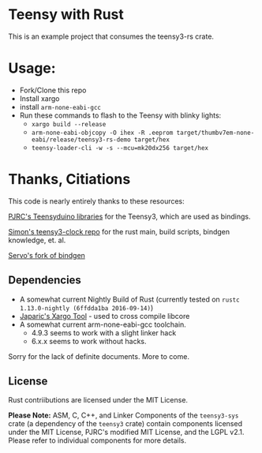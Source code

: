 # Teensy with Rust

This is an example project that consumes the teensy3-rs crate.

# Usage:

* Fork/Clone this repo
* Install xargo
* install `arm-none-eabi-gcc`
* Run these commands to flash to the Teensy with blinky lights:
    * `xargo build --release`
    * `arm-none-eabi-objcopy -O ihex -R .eeprom target/thumbv7em-none-eabi/release/teensy3-rs-demo target/hex`
    * `teensy-loader-cli -w -s --mcu=mk20dx256 target/hex`

# Thanks, Citiations

This code is nearly entirely thanks to these resources:

[PJRC's Teensyduino libraries](https://github.com/PaulStoffregen/cores) for the Teensy3, which are used as bindings.

[Simon's teensy3-clock repo](https://github.com/SimonSapin/teensy-clock) for the rust main, build scripts, bindgen knowledge, et. al.

[Servo's fork of bindgen](https://github.com/servo/rust-bindgen)

## Dependencies

* A somewhat current Nightly Build of Rust (currently tested on `rustc 1.13.0-nightly (6ffdda1ba 2016-09-14)`)
* [Japaric's Xargo Tool](https://github.com/japaric/xargo) - used to cross compile libcore
* A somewhat current arm-none-eabi-gcc toolchain.
    * 4.9.3 seems to work with a slight linker hack
    * 6.x.x seems to work without hacks.

Sorry for the lack of definite documents. More to come.

## License

Rust contriibutions are licensed under the MIT License.

**Please Note:** ASM, C, C++, and Linker Components of the `teensy3-sys` crate (a dependency of the `teensy3` crate) contain components licensed under the MIT License, PJRC's modified MIT License, and the LGPL v2.1. Please refer to individual components for more details.